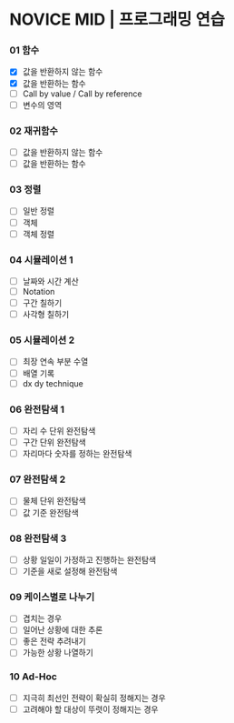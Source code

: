 # NOVICE MID | 프로그래밍 연습

### 01 함수
- [x] 값을 반환하지 않는 함수
- [x] 값을 반환하는 함수
- [ ] Call by value / Call by reference
- [ ] 변수의 영역

### 02 재귀함수
- [ ] 값을 반환하지 않는 함수
- [ ] 값을 반환하는 함수
### 03 정렬
- [ ] 일반 정렬
- [ ] 객체
- [ ] 객체 정렬
### 04 시뮬레이션 1
- [ ] 날짜와 시간 계산
- [ ] Notation
- [ ] 구간 칠하기
- [ ] 사각형 칠하기
### 05 시뮬레이션 2
- [ ] 최장 연속 부분 수열
- [ ] 배열 기록
- [ ] dx dy technique
### 06 완전탐색 1
- [ ] 자리 수 단위 완전탐색
- [ ] 구간 단위 완전탐색
- [ ] 자리마다 숫자를 정하는 완전탐색
### 07 완전탐색 2
- [ ] 물체 단위 완전탐색
- [ ] 값 기준 완전탐색
### 08 완전탐색 3
- [ ] 상황 일일이 가정하고 진행하는 완전탐색
- [ ] 기준을 새로 설정해 완전탐색
### 09 케이스별로 나누기
- [ ] 겹치는 경우
- [ ] 일어난 상황에 대한 추론
- [ ] 좋은 전략 추려내기
- [ ] 가능한 상황 나열하기
### 10 Ad-Hoc
- [ ] 지극히 최선인 전략이 확실히 정해지는 경우
- [ ] 고려해야 할 대상이 뚜렷이 정해지는 경우
